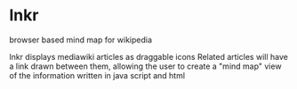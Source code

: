 lnkr
====

browser based mind map for wikipedia

lnkr displays mediawiki articles as draggable icons
Related articles will have a link drawn between them, allowing the user to create a "mind map" view of the information
written in java script and html
